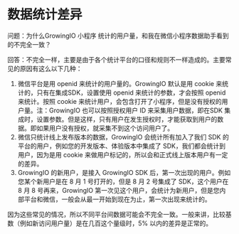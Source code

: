 # 数据统计差异

问题：为什么GrowingIO 小程序 统计的用户量，和我在微信小程序数据助手看到的不完全一致？

回答：不完全一样，主要是由于各个统计平台的口径和规则不一样造成的。主要常见的原因有这么以下几种：

1. 微信平台是用 openid 来统计的用户量的。GrowingIO 默认是用 cookie 来统计的，只有在集成SDK，设置使用 openid 来统计的参数，才会按照 openid 来统计。按照 cookie 来统计用户，会包含打开了小程序，但是没有授权的用户量。注：GrowingIO 也可以按照授权用户 ID 来采集用户数据，即在SDK 集成时，设置参数。但是这样，只有用户在发生授权时，才能获取到用户的数据。即如果用户没有授权，就采集不到这个访问用户了。
2. 微信只统计线上发布版本的数据，GrowingIO 会统计所有加入了我们 SDK 的平台的用户，例如您的开发版本、体验版本中集成了 SDK，我们都会统计到用户，因为是用 cookie 来做用户标记的，所以会和正式线上版本用户有一定的差异。
3. GrowingIO 的新用户，是接入 GrowingIO SDK 后，第一次出现的用户。例如您某个新用户是在 8 月 1 号打开的，但是 8 月 2 号集成了 SDK，这个用户在 8 月 8 号再来，GrowingIO 第一次见这个用户，会统计为新用户，但是您内部平台和微信，一般会从最一开始到现在为止，第一次出现来统计的。

因为这些常见的情况，所以不同平台间数据可能会不完全一致。一般来讲，比较基数（例如新访问用户量）是在几百这个量级时，5% 以内的差异是正常的。

